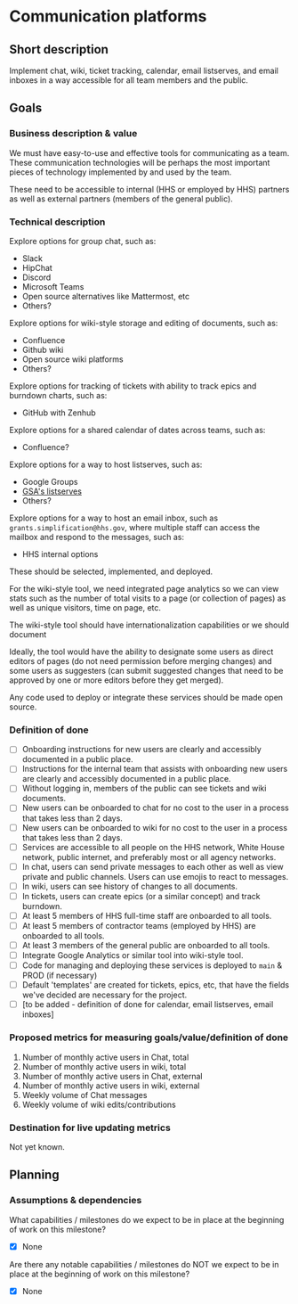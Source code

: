 # Communication platforms

## Short description

Implement chat, wiki, ticket tracking, calendar, email listserves, and email inboxes in a way accessible for all team members and the public.

## Goals

### Business description & value

We must have easy-to-use and effective tools for communicating as a team. These communication technologies will be perhaps the most important pieces of technology implemented by and used by the team.

These need to be accessible to internal (HHS or employed by HHS) partners as well as external partners (members of the general public).

### Technical description

Explore options for group chat, such as:

* Slack
* HipChat
* Discord
* Microsoft Teams
* Open source alternatives like Mattermost, etc
* Others?

Explore options for wiki-style storage and editing of documents, such as:

* Confluence
* Github wiki
* Open source wiki platforms
* Others?

Explore options for tracking of tickets with ability to track epics and burndown charts, such as:

* GitHub with Zenhub

Explore options for a shared calendar of dates across teams, such as:

* Confluence?

Explore options for a way to host listserves, such as:

* Google Groups
* [GSA's listserves](http://listserv.gsa.gov/)
* Others?

Explore options for a way to host an email inbox, such as `grants.simplification@hhs.gov`, where multiple staff can access the mailbox and respond to the messages, such as:

* HHS internal options

These should be selected, implemented, and deployed.

For the wiki-style tool, we need integrated page analytics so we can view stats such as the number of total visits to a page (or collection of pages) as well as unique visitors, time on page, etc.

The wiki-style tool should have internationalization capabilities or we should document

Ideally, the tool would have the ability to designate some users as direct editors of pages (do not need permission before merging changes) and some users as suggesters (can submit suggested changes that need to be approved by one or more editors before they get merged).

Any code used to deploy or integrate these services should be made open source.

### Definition of done

- [ ] Onboarding instructions for new users are clearly and accessibly documented in a public place.
- [ ] Instructions for the internal team that assists with onboarding new users are clearly and accessibly documented in a public place.
- [ ] Without logging in, members of the public can see tickets and wiki documents.
- [ ] New users can be onboarded to chat for no cost to the user in a process that takes less than 2 days.
- [ ] New users can be onboarded to wiki for no cost to the user in a process that takes less than 2 days.
- [ ] Services are accessible to all people on the HHS network, White House network, public internet, and preferably most or all agency networks.
- [ ] In chat, users can send private messages to each other as well as view private and public channels. Users can use emojis to react to messages.
- [ ] In wiki, users can see history of changes to all documents.
- [ ] In tickets, users can create epics (or a similar concept) and track burndown.
- [ ] At least 5 members of HHS full-time staff are onboarded to all tools.
- [ ] At least 5 members of contractor teams (employed by HHS) are onboarded to all tools.
- [ ] At least 3 members of the general public are onboarded to all tools.
- [ ] Integrate Google Analytics or similar tool into wiki-style tool.
- [ ] Code for managing and deploying these services is deployed to `main` & PROD (if necessary)
- [ ] Default 'templates' are created for tickets, epics, etc, that have the fields we've decided are necessary for the project.
- [ ] [to be added - definition of done for calendar, email listserves, email inboxes]

### Proposed metrics for measuring goals/value/definition of done

1. Number of monthly active users in Chat, total
2. Number of monthly active users in wiki, total
3. Number of monthly active users in Chat, external
4. Number of monthly active users in wiki, external
5. Weekly volume of Chat messages
6. Weekly volume of wiki edits/contributions

### Destination for live updating metrics

Not yet known.

## Planning

### Assumptions & dependencies

What capabilities / milestones do we expect to be in place at the beginning of work
on this milestone?

- [x] None

Are there any notable capabilities / milestones do NOT we expect to be in place at the
beginning of work on this milestone?

- [x] None
